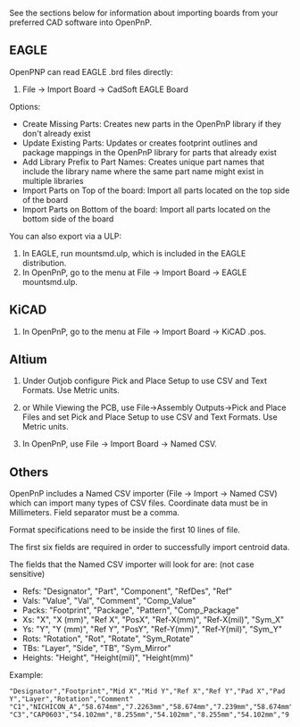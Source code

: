 See the sections below for information about importing boards from your preferred CAD software into OpenPnP.

EAGLE
-----
OpenPNP can read EAGLE .brd files directly:
1. File -> Import Board -> CadSoft EAGLE Board

Options:
* Create Missing Parts: Creates new parts in the OpenPnP library if they don't already exist
* Update Existing Parts: Updates or creates footprint outlines and package mappings in the OpenPnP library for parts that already exist
* Add Library Prefix to Part Names: Creates unique part names that include the library name where the same part name might exist in multiple libraries
* Import Parts on Top of the board: Import all parts located on the top side of the board
* Import Parts on Bottom of the board: Import all parts located on the bottom side of the board

You can also export via a ULP:
1. In EAGLE, run mountsmd.ulp, which is included in the EAGLE distribution.
2. In OpenPnP, go to the menu at File -> Import Board -> EAGLE mountsmd.ulp.

KiCAD
-----
1. In OpenPnP, go to the menu at File -> Import Board -> KiCAD .pos.

Altium
------
1. Under Outjob configure Pick and Place Setup to use CSV and Text Formats.  Use Metric units.
1. or While Viewing the PCB, use File->Assembly Outputs->Pick and Place Files and set Pick and Place Setup to use CSV and Text Formats.  Use Metric units.

2. In OpenPnP, use File -> Import Board -> Named CSV.

Others
------

OpenPnP includes a Named CSV importer (File -> Import -> Named CSV) which can import many types of CSV files. Coordinate data must be in Millimeters. Field separator must be a comma. 

Format specifications need to be inside the first 10 lines of file.

The first six fields are required in order to successfully import centroid data.

The fields that the Named CSV importer will look for are: (not case sensitive)
* Refs: "Designator", "Part", "Component", "RefDes", "Ref"
* Vals: "Value", "Val", "Comment", "Comp_Value"
* Packs: "Footprint", "Package", "Pattern", "Comp_Package"
* Xs: "X", "X (mm)", "Ref X", "PosX", "Ref-X(mm)", "Ref-X(mil)", "Sym_X"
* Ys: "Y", "Y (mm)", "Ref Y", "PosY", "Ref-Y(mm)", "Ref-Y(mil)", "Sym_Y"
* Rots: "Rotation", "Rot", "Rotate", "Sym_Rotate"
* TBs: "Layer", "Side", "TB", "Sym_Mirror"
* Heights: "Height", "Height(mil)", "Height(mm)"

Example:

```
"Designator","Footprint","Mid X","Mid Y","Ref X","Ref Y","Pad X","Pad Y","Layer","Rotation","Comment"
"C1","NICHICON_A","58.674mm","7.2263mm","58.674mm","7.239mm","58.674mm","8.7376mm","T","90.00","10uF"
"C3","CAP0603","54.102mm","8.255mm","54.102mm","8.255mm","54.102mm","9.1694mm","T","270.00","1uF"
```